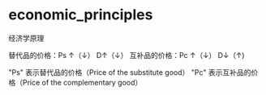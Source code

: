 # economic_principles
经济学原理

替代品的价格：Ps ↑（↓） D↑（↓）
互补品的价格：Pc ↑（↓） D↓（↑)

"Ps" 表示替代品的价格（Price of the substitute good）
"Pc" 表示互补品的价格（Price of the complementary good）
